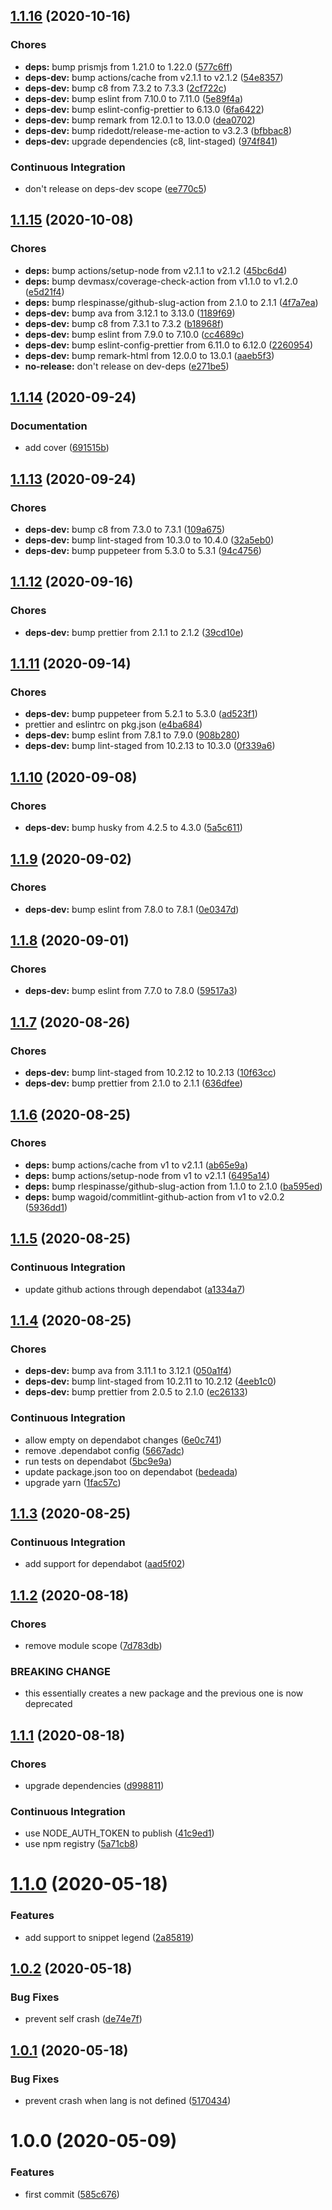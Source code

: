 ## [1.1.16](https://github.com/sergioramos/remark-prism/compare/v1.1.15...v1.1.16) (2020-10-16)

### Chores

- **deps:** bump prismjs from 1.21.0 to 1.22.0 ([577c6ff](https://github.com/sergioramos/remark-prism/commit/577c6ff44e53f94d6b8a99587f9cc8ba46fbd544))
- **deps-dev:** bump actions/cache from v2.1.1 to v2.1.2 ([54e8357](https://github.com/sergioramos/remark-prism/commit/54e83579363cfacc1d44b40817ca24143baf7c5d))
- **deps-dev:** bump c8 from 7.3.2 to 7.3.3 ([2cf722c](https://github.com/sergioramos/remark-prism/commit/2cf722ce5f27084427ef60312eaa192dab1467e8))
- **deps-dev:** bump eslint from 7.10.0 to 7.11.0 ([5e89f4a](https://github.com/sergioramos/remark-prism/commit/5e89f4aca26202fcf21f111130965b87e0fe2c96))
- **deps-dev:** bump eslint-config-prettier to 6.13.0 ([6fa6422](https://github.com/sergioramos/remark-prism/commit/6fa64229ad972cf6a83a6a3bf3513f45f6a5d49c))
- **deps-dev:** bump remark from 12.0.1 to 13.0.0 ([dea0702](https://github.com/sergioramos/remark-prism/commit/dea07023c9264b95e080edb9df0f5916c81b42f8))
- **deps-dev:** bump ridedott/release-me-action to v3.2.3 ([bfbbac8](https://github.com/sergioramos/remark-prism/commit/bfbbac8ace68596333b2a77ab4b699418e041d12))
- **deps-dev:** upgrade dependencies (c8, lint-staged) ([974f841](https://github.com/sergioramos/remark-prism/commit/974f841147388611df0bdc4c19a844f3988133e9))

### Continuous Integration

- don't release on deps-dev scope ([ee770c5](https://github.com/sergioramos/remark-prism/commit/ee770c5a60a6be59b15fce694629ff9bb97fc372))

## [1.1.15](https://github.com/sergioramos/remark-prism/compare/v1.1.14...v1.1.15) (2020-10-08)

### Chores

- **deps:** bump actions/setup-node from v2.1.1 to v2.1.2 ([45bc6d4](https://github.com/sergioramos/remark-prism/commit/45bc6d4c3c82b3612fbc250b145d4b269037fc56))
- **deps:** bump devmasx/coverage-check-action from v1.1.0 to v1.2.0 ([e5d21f4](https://github.com/sergioramos/remark-prism/commit/e5d21f4e140897ad11314e8b66da95185b7cc326))
- **deps:** bump rlespinasse/github-slug-action from 2.1.0 to 2.1.1 ([4f7a7ea](https://github.com/sergioramos/remark-prism/commit/4f7a7ea481aede98d2e763c0153fa655d6a04881))
- **deps-dev:** bump ava from 3.12.1 to 3.13.0 ([1189f69](https://github.com/sergioramos/remark-prism/commit/1189f6933cc266766b212f40faa6635d13c3b5f9))
- **deps-dev:** bump c8 from 7.3.1 to 7.3.2 ([b18968f](https://github.com/sergioramos/remark-prism/commit/b18968f30348b83768731737d0806a144e6c1418))
- **deps-dev:** bump eslint from 7.9.0 to 7.10.0 ([cc4689c](https://github.com/sergioramos/remark-prism/commit/cc4689cb394bb9ba23d2061e4517df6d45063ff7))
- **deps-dev:** bump eslint-config-prettier from 6.11.0 to 6.12.0 ([2260954](https://github.com/sergioramos/remark-prism/commit/226095444c832162192ca886ad0593e2a1c451c9))
- **deps-dev:** bump remark-html from 12.0.0 to 13.0.1 ([aaeb5f3](https://github.com/sergioramos/remark-prism/commit/aaeb5f35e3062f56ff41d4c65297c3c7c3cf04b5))
- **no-release:** don't release on dev-deps ([e271be5](https://github.com/sergioramos/remark-prism/commit/e271be57426ca4047f762cf5ce4e7cd417429b02))

## [1.1.14](https://github.com/sergioramos/remark-prism/compare/v1.1.13...v1.1.14) (2020-09-24)

### Documentation

- add cover ([691515b](https://github.com/sergioramos/remark-prism/commit/691515b1c1148d5826d2b2345acb6a114774becb))

## [1.1.13](https://github.com/sergioramos/remark-prism/compare/v1.1.12...v1.1.13) (2020-09-24)

### Chores

- **deps-dev:** bump c8 from 7.3.0 to 7.3.1 ([109a675](https://github.com/sergioramos/remark-prism/commit/109a675430cd5bd79db6c5f639ec77bae56c233a))
- **deps-dev:** bump lint-staged from 10.3.0 to 10.4.0 ([32a5eb0](https://github.com/sergioramos/remark-prism/commit/32a5eb03d54c8858516a75b60f93f1eb8f8e73af))
- **deps-dev:** bump puppeteer from 5.3.0 to 5.3.1 ([94c4756](https://github.com/sergioramos/remark-prism/commit/94c4756f0d266ca6edd52c5c5aeeea7594883f1c))

## [1.1.12](https://github.com/sergioramos/remark-prism/compare/v1.1.11...v1.1.12) (2020-09-16)

### Chores

- **deps-dev:** bump prettier from 2.1.1 to 2.1.2 ([39cd10e](https://github.com/sergioramos/remark-prism/commit/39cd10e5b0f7402d72af1aaedeab13f1e75310e1))

## [1.1.11](https://github.com/sergioramos/remark-prism/compare/v1.1.10...v1.1.11) (2020-09-14)

### Chores

- **deps-dev:** bump puppeteer from 5.2.1 to 5.3.0 ([ad523f1](https://github.com/sergioramos/remark-prism/commit/ad523f14baf9b055214a7fb894ea96fa24bf468a))
- prettier and eslintrc on pkg.json ([e4ba684](https://github.com/sergioramos/remark-prism/commit/e4ba68462a36f1de53af3bf7adb0007a197e2c59))
- **deps-dev:** bump eslint from 7.8.1 to 7.9.0 ([908b280](https://github.com/sergioramos/remark-prism/commit/908b280335c7f53e4eeb1f931612d764a00dc9ed))
- **deps-dev:** bump lint-staged from 10.2.13 to 10.3.0 ([0f339a6](https://github.com/sergioramos/remark-prism/commit/0f339a60368be0778370811f571236f46afa7881))

## [1.1.10](https://github.com/sergioramos/remark-prism/compare/v1.1.9...v1.1.10) (2020-09-08)

### Chores

- **deps-dev:** bump husky from 4.2.5 to 4.3.0 ([5a5c611](https://github.com/sergioramos/remark-prism/commit/5a5c6111c1f0348645597ae1e41d0ded8a324b85))

## [1.1.9](https://github.com/sergioramos/remark-prism/compare/v1.1.8...v1.1.9) (2020-09-02)

### Chores

- **deps-dev:** bump eslint from 7.8.0 to 7.8.1 ([0e0347d](https://github.com/sergioramos/remark-prism/commit/0e0347d7e0a5d4c8fe8cd29890f2c2d1c2d8ad91))

## [1.1.8](https://github.com/sergioramos/remark-prism/compare/v1.1.7...v1.1.8) (2020-09-01)

### Chores

- **deps-dev:** bump eslint from 7.7.0 to 7.8.0 ([59517a3](https://github.com/sergioramos/remark-prism/commit/59517a398c59e2af9bf6e19ebb4a723eeb324bc2))

## [1.1.7](https://github.com/sergioramos/remark-prism/compare/v1.1.6...v1.1.7) (2020-08-26)

### Chores

- **deps-dev:** bump lint-staged from 10.2.12 to 10.2.13 ([10f63cc](https://github.com/sergioramos/remark-prism/commit/10f63ccfd72a471462bc02a3dc00f90377ccf599))
- **deps-dev:** bump prettier from 2.1.0 to 2.1.1 ([636dfee](https://github.com/sergioramos/remark-prism/commit/636dfee47b1e92c4f274469996acf795f7d4a55e))

## [1.1.6](https://github.com/sergioramos/remark-prism/compare/v1.1.5...v1.1.6) (2020-08-25)

### Chores

- **deps:** bump actions/cache from v1 to v2.1.1 ([ab65e9a](https://github.com/sergioramos/remark-prism/commit/ab65e9a0aa02112a78d51f97b7ef0480d51e81ce))
- **deps:** bump actions/setup-node from v1 to v2.1.1 ([6495a14](https://github.com/sergioramos/remark-prism/commit/6495a146b0366e2d606f320bc7401f7ab3926f4b))
- **deps:** bump rlespinasse/github-slug-action from 1.1.0 to 2.1.0 ([ba595ed](https://github.com/sergioramos/remark-prism/commit/ba595ed03c845177774bf6fc2c9b43a67c850bbf))
- **deps:** bump wagoid/commitlint-github-action from v1 to v2.0.2 ([5936dd1](https://github.com/sergioramos/remark-prism/commit/5936dd1eb9e1b08c32a0dec0c21cc99a177fc082))

## [1.1.5](https://github.com/sergioramos/remark-prism/compare/v1.1.4...v1.1.5) (2020-08-25)

### Continuous Integration

- update github actions through dependabot ([a1334a7](https://github.com/sergioramos/remark-prism/commit/a1334a75eaa43dadd887324d6172cbf09125eea7))

## [1.1.4](https://github.com/sergioramos/remark-prism/compare/v1.1.3...v1.1.4) (2020-08-25)

### Chores

- **deps-dev:** bump ava from 3.11.1 to 3.12.1 ([050a1f4](https://github.com/sergioramos/remark-prism/commit/050a1f4bff627d37301ed918ba34cad56a8cd0e6))
- **deps-dev:** bump lint-staged from 10.2.11 to 10.2.12 ([4eeb1c0](https://github.com/sergioramos/remark-prism/commit/4eeb1c0b4e27bf345f428ce0c930fffa6264928c))
- **deps-dev:** bump prettier from 2.0.5 to 2.1.0 ([ec26133](https://github.com/sergioramos/remark-prism/commit/ec26133ce0d4baf4d423906c1f7321f3fe311d91))

### Continuous Integration

- allow empty on dependabot changes ([6e0c741](https://github.com/sergioramos/remark-prism/commit/6e0c741bd0aa2e446f4bc235c43fdf1f59002f93))
- remove .dependabot config ([5667adc](https://github.com/sergioramos/remark-prism/commit/5667adcedb7b1c3011ea73b256edd191b866ff99))
- run tests on dependabot ([5bc9e9a](https://github.com/sergioramos/remark-prism/commit/5bc9e9aeb5460214ef3fca810e036ba0403447a5))
- update package.json too on dependabot ([bedeada](https://github.com/sergioramos/remark-prism/commit/bedeada27c1aba59f4546636926bf87ad851ab5c))
- upgrade yarn ([1fac57c](https://github.com/sergioramos/remark-prism/commit/1fac57cbe4f38f9c1b371eb28953fae613f3baa2))

## [1.1.3](https://github.com/sergioramos/remark-prism/compare/v1.1.2...v1.1.3) (2020-08-25)

### Continuous Integration

- add support for dependabot ([aad5f02](https://github.com/sergioramos/remark-prism/commit/aad5f0267b8a3668b921f9662bfe4bbb849904ff))

## [1.1.2](https://github.com/sergioramos/remark-prism/compare/v1.1.1...v1.1.2) (2020-08-18)

### Chores

- remove module scope ([7d783db](https://github.com/sergioramos/remark-prism/commit/7d783db454a66ef0088902286bf365020c03b61d))

### BREAKING CHANGE

- this essentially creates a new package and the previous one is now deprecated

## [1.1.1](https://github.com/sergioramos/remark-prism/compare/v1.1.0...v1.1.1) (2020-08-18)

### Chores

- upgrade dependencies ([d998811](https://github.com/sergioramos/remark-prism/commit/d99881183cfc00181578fa76c315e1f2ef1cea78))

### Continuous Integration

- use NODE_AUTH_TOKEN to publish ([41c9ed1](https://github.com/sergioramos/remark-prism/commit/41c9ed120c452d023f7c853a91be0fc521a2d716))
- use npm registry ([5a71cb8](https://github.com/sergioramos/remark-prism/commit/5a71cb83865b92d55643e5431f26542c0c5a4fc0))

# [1.1.0](https://github.com/sergioramos/remark-prism/compare/v1.0.2...v1.1.0) (2020-05-18)

### Features

- add support to snippet legend ([2a85819](https://github.com/sergioramos/remark-prism/commit/2a858198f6deb87e6c1095a76090e2673e4b3e06))

## [1.0.2](https://github.com/sergioramos/remark-prism/compare/v1.0.1...v1.0.2) (2020-05-18)

### Bug Fixes

- prevent self crash ([de74e7f](https://github.com/sergioramos/remark-prism/commit/de74e7f15e190b6acb346b683478fff28b4b74e3))

## [1.0.1](https://github.com/sergioramos/remark-prism/compare/v1.0.0...v1.0.1) (2020-05-18)

### Bug Fixes

- prevent crash when lang is not defined ([5170434](https://github.com/sergioramos/remark-prism/commit/5170434638d2cc35396830ed03e573a281b39abb))

# 1.0.0 (2020-05-09)

### Features

- first commit ([585c676](https://github.com/sergioramos/remark-prism/commit/585c676742115ce407882c73d53767856dd51d73))

